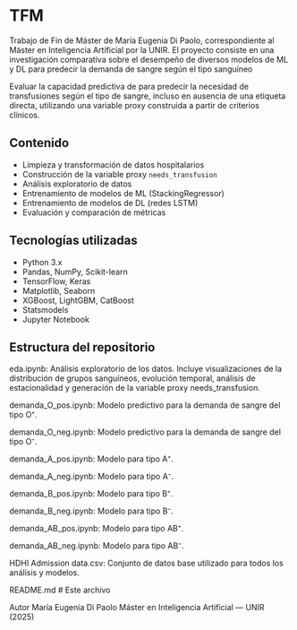 # TFM
Trabajo de Fin de Máster de María Eugenia Di Paolo, correspondiente al Máster en Inteligencia Artificial por la UNIR. El proyecto consiste en una investigación comparativa sobre el desempeño de diversos modelos de ML y DL para predecir la demanda de sangre según el tipo sanguíneo

Evaluar la capacidad predictiva de  para predecir la necesidad de transfusiones según el tipo de sangre, incluso en ausencia de una etiqueta directa, utilizando una variable proxy construida a partir de criterios clínicos.

## Contenido

- Limpieza y transformación de datos hospitalarios
- Construcción de la variable proxy `needs_transfusion`
- Análisis exploratorio de datos
- Entrenamiento de modelos de ML (StackingRegressor)
- Entrenamiento de modelos de DL (redes LSTM)
- Evaluación y comparación de métricas

## Tecnologías utilizadas

- Python 3.x
- Pandas, NumPy, Scikit-learn
- TensorFlow, Keras
- Matplotlib, Seaborn
- XGBoost, LightGBM, CatBoost
- Statsmodels
- Jupyter Notebook

##  Estructura del repositorio

eda.ipynb: Análisis exploratorio de los datos. Incluye visualizaciones de la distribución de grupos sanguíneos, evolución temporal, análisis de estacionalidad y generación de la variable proxy needs_transfusion.

demanda_O_pos.ipynb: Modelo predictivo para la demanda de sangre del tipo O⁺.

demanda_O_neg.ipynb: Modelo predictivo para la demanda de sangre del tipo O⁻.

demanda_A_pos.ipynb: Modelo para tipo A⁺.

demanda_A_neg.ipynb: Modelo para tipo A⁻.

demanda_B_pos.ipynb: Modelo para tipo B⁺.

demanda_B_neg.ipynb: Modelo para tipo B⁻.

demanda_AB_pos.ipynb: Modelo para tipo AB⁺.

demanda_AB_neg.ipynb: Modelo para tipo AB⁻.

HDHI Admission data.csv: Conjunto de datos base utilizado para todos los análisis y modelos.

README.md # Este archivo

Autor
María Eugenia Di Paolo
Máster en Inteligencia Artificial — UNIR (2025)


